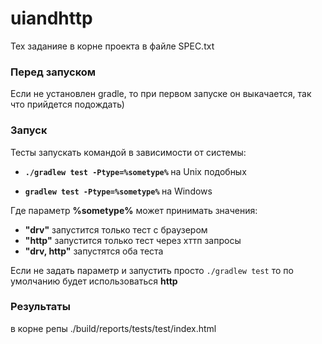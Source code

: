 # uiandhttp

Тех заданияе в корне проекта в файле SPEC.txt

<h3>Перед запуском</h3>
Если не установлен gradle, то при первом запуске он выкачается, так что прийдется подождать)

<h3>Запуск</h3>
Тесты запускать командой в зависимости от системы:
<ul>
 <li>
  <p>
   <strong>
    <code>./gradlew test -Ptype=%sometype%</code>
   </strong>
   на Unix подобных
   </p>
  </li>
  <li>
   <p>
    <strong>
    <code>gradlew test -Ptype=%sometype%</code>
    </strong>
    на Windows
   </p>
  </li>
</ul>

Где параметр <strong>%sometype%</strong> может принимать значения:
<ul>
 <li>
   <strong>"drv"</strong> запустится только тест с браузером
  </li>
  <li>
   <strong>"http"</strong> запустится только тест через хттп запросы
  </li>
  <li>
    <strong>"drv, http"</strong> запустятся оба теста
  </li>
</ul>
Если не задать параметр и запустить просто <code>./gradlew test</code> то по умолчанию будет использоваться <strong>http</strong>

<h3>Результаты</h3>
в корне репы ./build/reports/tests/test/index.html
